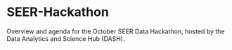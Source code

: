 # SEER-Hackathon
Overview and agenda for the October SEER Data Hackathon, hosted by the Data Analytics and Science Hub (DASH).
